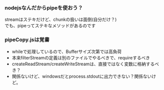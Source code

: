 ### nodejsなんだからpipeを使おう？

streamはステキだけど、chunkの扱いは面倒(自分だけ？)  
でも、pipeってステキなメソッドがあるのです

### pipeCopy.jsは覚書
- whileで処理しているので、Bufferサイズ次第では高負荷
- 本来filterStreamの定義は別のファイルでやるべきで、requireするべき
- createReadStream/createWriteStreamは、直接ではなく変数に格納するべき？
- 関係ないけど、windowsだとprocess.stdoutに出力できない？関係ないけど。
